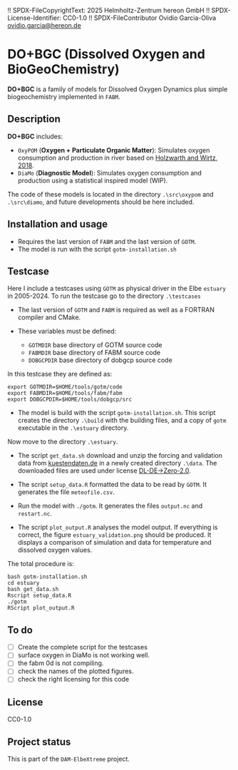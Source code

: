 !! SPDX-FileCopyrightText: 2025 Helmholtz-Zentrum hereon GmbH
!! SPDX-License-Identifier: CC0-1.0
!! SPDX-FileContributor Ovidio Garcia-Oliva <ovidio.garcia@hereon.de>

# DO+BGC (Dissolved Oxygen and BioGeoChemistry)

**DO+BGC** is a family of models for Dissolved Oxygen Dynamics plus simple biogeochemistry implemented in `FABM`.

## Description
**DO+BGC** includes:

* `OxyPOM` (**Oxygen + Particulate Organic Matter**): Simulates oxygen consumption and production in river based on [Holzwarth and Wirtz, 2018](https://doi.org/10.1016/j.ecss.2018.01.020). 
* `DiaMo` (**Diagnostic Model**): Simulates oxygen consumption and production using a statistical inspired model (WIP). 

The code of these models is located in the directory `.\src\oxypom` and `.\src\diamo`, and future developments should be here included.

## Installation and usage
* Requires the last version of `FABM` and the last version of `GOTM`.
* The model is run with the script `gotm-installation.sh`   

## Testcase
Here I include a testcases using `GOTM` as physical driver in the Elbe `estuary` in 2005-2024.
To run the testcase go to the directory `.\testcases`

* The last version of `GOTM` and `FABM` is required as well as a FORTRAN compiler and CMake.

* These variables must be defined: 
    - `GOTMDIR` base directory of GOTM source code
    - `FABMDIR` base directory of FABM source code
    - `DOBGCPDIR` base directory of dobgcp source code

In this testcase they are defined as:

```
export GOTMDIR=$HOME/tools/gotm/code
export FABMDIR=$HOME/tools/fabm/fabm
export DOBGCPDIR=$HOME/tools/dobgcp/src
```

* The model is build with the script `gotm-installation.sh`. 
This script creates the directory `.\build` with the building files, and a copy of `gotm` executable in the `.\estuary` directory.

Now move to the directory `.\estuary`.

* The script `get_data.sh` download and unzip the forcing and validation data from [kuestendaten.de](https://www.kuestendaten.de) in a newly created directory `.\data`.
The downloaded files are used under license [DL-DE->Zero-2.0](https://www.govdata.de/dl-de/zero-2-0).

* The script `setup_data.R` formatted the data to be read by `GOTM`. It generates the file `meteofile.csv`.

* Run the model with `./gotm`. It generates the files `output.nc` and `restart.nc`.

* The script `plot_output.R` analyses the model output.
If everything is correct, the figure `estuary_validation.png` should be produced.
It displays a comparison of simulation and data for temperature and dissolved oxygen values.


The total procedure is:

```
bash gotm-installation.sh
cd estuary
bash get_data.sh
Rscript setup_data.R
./gotm
RScript plot_output.R
```

## To do
- [ ] Create the complete script for the testcases
- [ ] surface oxygen in DiaMo is not working well.
- [ ] the fabm 0d is not compiling.
- [ ] check the names of the plotted figures.
- [ ] check the right licensing for this code

## License
CC0-1.0

## Project status
This is part of the `DAM-ElbeXtreme` project.